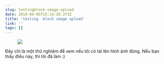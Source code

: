 ```yaml
---
slug: testingblock-image-upload
date: 2019-04-05T15:14:20.373Z
title: 'testing  block image upload'
link: ''
tags: []
---
```

<figure><img src="/images/2019-04-05-testingblock-image-upload.jpeg"></figure>

Đây chỉ là một thử nghiệm để xem nếu tôi có tải lên hình ảnh đúng. Nếu bạn thấy điều này, thì tôi đã làm :)


